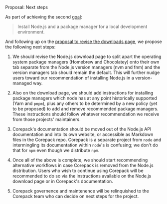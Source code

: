 Proposal: Next steps

As part of achieving the second [goal](./goals.md):

> Install Node.js and a package manager for a local development environment.

And following up on the [proposal to revise the downloads page](./proposal-revise-downloads-page.md), we propose the following next steps:

1. We should revise the Node.js download page to split apart the operating system package managers (Homebrew and Chocolatey) onto their own tab separate from the Node.js version managers (nvm and fnm) and the version managers tab should remain the default. This will further nudge users toward our recommendation of installing Node.js in a version-managed way.

2. Also on the download page, we should add instructions for installing package managers which node has at any point historically supported (Yarn and `pnpm`), plus any others to be determined by a new policy (yet to be proposed) to add and remove recommended package managers. These instructions should follow whatever recommendation we receive from those projects' maintainers.

3. Corepack's documentation should be moved out of the Node.js API documentation and into its own website, or accessible as Markdown files in the Corepack repo. Corepack is a separate project from `node` and intermingling its documentation within `node`'s is confusing; we don't do that for `npm` even though we distribute `npm`.

4. Once all of the above is complete, we should start recommending alternative workflows in case Corepack is removed from the Node.js distribution. Users who wish to continue using Corepack will be recommended to do so via the instructions available on the Node.js download page or in Corepack's documentation.

5. Corepack governence and maintenence will be relinquished to the Corepack team who can decide on next steps for the project.
